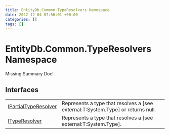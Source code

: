 ```yaml
---
title: EntityDb.Common.TypeResolvers Namespace
date: 2022-12-04 07:56:01 +00:00
categories: []
tags: []
---
```


# EntityDb.Common.TypeResolvers Namespace
Missing Summary Doc!
## Interfaces
<table><tr><td><a href='dotnet./entitydb.common.typeresolvers.ipartialtyperesolver'>IPartialTypeResolver</a></td><td>
Represents a type that resolves a [see external:T:System.Type] or returns null.
</td></tr><tr><td><a href='dotnet./entitydb.common.typeresolvers.ityperesolver'>ITypeResolver</a></td><td>
Represents a type that resolves a [see external:T:System.Type].
</td></tr></table>
